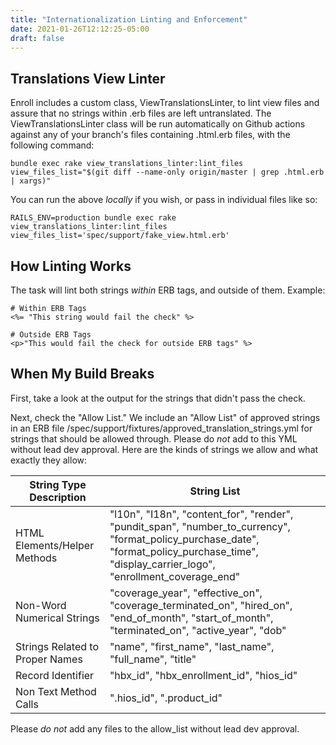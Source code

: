 ```yaml
---
title: "Internationalization Linting and Enforcement"
date: 2021-01-26T12:12:25-05:00
draft: false
---
```


## Translations View Linter

Enroll includes a custom class, ViewTranslationsLinter, to lint view files and assure that no strings within .erb files are left untranslated. The ViewTranslationsLinter class will be run automatically on Github actions against any of your branch's files containing .html.erb files, with the following command:

```
bundle exec rake view_translations_linter:lint_files view_files_list="$(git diff --name-only origin/master | grep .html.erb | xargs)"
```

You can run the above *locally* if you wish, or pass in individual files like so:
```
RAILS_ENV=production bundle exec rake view_translations_linter:lint_files view_files_list='spec/support/fake_view.html.erb'
```

## How Linting Works

The task will lint both strings *within* ERB tags, and outside of them. Example:
```
# Within ERB Tags
<%= "This string would fail the check" %>

# Outside ERB Tags
<p>"This would fail the check for outside ERB tags" %>

```

## When My Build Breaks

First, take a look at the output for the strings that didn't pass the check. 

Next, check the "Allow List." We include an "Allow List" of approved strings in an ERB file /spec/support/fixtures/approved_translation_strings.yml for strings that should be allowed through. Please do *not* add to this YML without lead dev approval. Here are the kinds of strings we allow and what exactly they allow:

| String Type Description         | String List                                                                                                                                    |
| ------------------------        | -----------
| HTML Elements/Helper Methods    | "l10n", "I18n", "content_for", "render", "pundit_span", "number_to_currency", "format_policy_purchase_date", "format_policy_purchase_time", "display_carrier_logo", "enrollment_coverage_end"                                                                                                                                  |
| Non-Word Numerical Strings      | "coverage_year", "effective_on", "coverage_terminated_on", "hired_on", "end_of_month", "start_of_month", "terminated_on", "active_year", "dob" |
| Strings Related to Proper Names | "name", "first_name", "last_name", "full_name", "title"                                                                                        |
| Record Identifier               | "hbx_id", "hbx_enrollment_id", "hios_id"                                                                                                       |
| Non Text Method Calls           | ".hios_id", ".product_id"                                                                                                                      |

Please *do not* add any files to the allow_list without lead dev approval.

